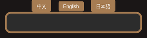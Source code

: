 <html lang="zh-Hant">
<head>
  <meta charset="UTF-8" />
  <meta name="viewport" content="width=device-width, initial-scale=1.0"/>
  <title>QA 自動回覆</title>
  <style>
    html, body {
      margin: 0;
      padding: 0;
      width: 100%;
      height: 100%;
      background-color: #1a1616;
      display: flex;
      flex-direction: column;
      justify-content: flex-start;
      align-items: center;
      font-family: 'Segoe UI', Tahoma, Geneva, Verdana, sans-serif;
    }

    .lang-switcher {
      margin: 20px;
    }

    .lang-switcher button {
      margin: 0 10px;
      padding: 8px 16px;
      font-size: 1rem;
      border: none;
      border-radius: 5px;
      cursor: pointer;
      background-color: #a67c52;
      color: white;
      transition: background 0.3s;
    }

    .lang-switcher button:hover {
      background-color: #8b653f;
    }

    .qa-container {
      background-color: #2c2c2c;
      border: 6px solid #a67c52;
      border-radius: 20px;
      padding: 30px 25px;
      width: 90%;
      max-width: 1000px;
      box-sizing: border-box;
      overflow-y: auto;
      max-height: 90vh;
    }

    .qa-item {
      margin-bottom: 20px;
    }

    .question {
      cursor: pointer;
      font-size: 1.5rem;
      color: #FFC107;
      margin-bottom: 8px;
      display: flex;
      justify-content: space-between;
      align-items: center;
      background-color: #444;
      padding: 12px 16px;
      border-radius: 10px;
      transition: background 0.3s;
    }

    .question:hover {
      background-color: #555;
    }

    .arrow {
      font-size: 1.2rem;
      color: #FFC107;
    }

    .answer {
      max-height: 0;
      overflow: hidden;
      transition: max-height 0.4s ease, padding 0.3s ease;
      font-size: 1.1rem;
      color: #ffffff;
      padding-left: 20px;
      line-height: 1.6;
      background-color: #3a3a3a;
      border-radius: 8px;
      padding: 0 16px;
    }

    .answer.open {
      max-height: 800px;
      padding: 15px 16px;
    }

    a {
      color: #00d4ff;
      text-decoration: underline;
    }

    @media (max-width: 600px) {
      .qa-container {
        padding: 20px 15px;
      }

      .question {
        font-size: 1.2rem;
      }

      .answer {
        font-size: 1rem;
      }
    }
  </style>
</head>
<body>
  <div class="lang-switcher">
    <button onclick="switchLang('zh')">中文</button>
    <button onclick="switchLang('en')">English</button>
    <button onclick="switchLang('ja')">日本語</button>
  </div>

  <div class="qa-container" id="qa">
    <!-- QA 將由 JS 注入 -->
  </div>

  <script>
    const qaData = {
      zh: [
        {
          q: "新竹是否有夜市？",
          a: `▪ 每日・城隍廟夜市：<a href="https://www.google.com/maps?q=新竹市城隍廟夜市" target="_blank" style="color: #00bcd4;">點我查看地圖</a><br>
          ▪ 週三、週五樹林頭夜市：<a href="https://www.google.com/maps?q=樹林頭夜市" target="_blank" style="color: #00bcd4;">點我查看地圖</a><br>
              ▪ 週二、週四新竹後站夜市：<a href="https://www.google.com/maps?q=新竹後站夜市" target="_blank" style="color: #00bcd4;">點我查看地圖</a>`
        },
        {
          q: "推薦景點2？",
          a: `城隍廟：<a href="https://www.google.com/maps?q=新竹城隍廟" target="_blank" style="color: #00bcd4;">點我查看地圖</a>`
        }
      ],
      en: [
        {
          q: "Night Markets in Hsinchu?",
          a: `▪ Daily・Chenghuang Temple Night Market：<a href="https://www.google.com/maps?q=新竹市城隍廟夜市" target="_blank" style="color: #00bcd4;">View on Google Maps</a><br>
          ▪ Wed & Fri – Shulintou Night Market: <a href="https://www.google.com/maps?q=樹林頭夜市" target="_blank" style="color: #00bcd4;">View on Google Maps</a><br>
              ▪ Tue & Thu – Hsinchu Back Station Night Market: <a href="https://www.google.com/maps?q=新竹後站夜市" target="_blank" style="color: #00bcd4;">View on Google Maps</a>`
        },
        {
          q: "Recommended Spot 2?",
          a: `Chenghuang Temple: <a href="https://www.google.com/maps?q=新竹城隍廟" target="_blank" style="color: #00bcd4;">View on Google Maps</a>`
        }
      ],
      ja: [
        {
          q: "新竹の夜市は？",
          a: `▪ 毎日・城隍廟夜市（チョンホアンミャオ夜市）：<a href="https://www.google.com/maps?q=新竹市城隍廟夜市" target="_blank" style="color: #00bcd4;">Googleマップで見る</a><br>
          ▪ 水・金：樹林頭夜市 – <a href="https://www.google.com/maps?q=樹林頭夜市" target="_blank" style="color: #00bcd4;">Googleマップで見る</a><br>
              ▪ 火・木：新竹後駅夜市 – <a href="https://www.google.com/maps?q=新竹後站夜市" target="_blank" style="color: #00bcd4;">Googleマップで見る</a>`
        },
        {
          q: "おすすめスポット2は？",
          a: `城隍廟：<a href="https://www.google.com/maps?q=新竹城隍廟" target="_blank" style="color: #00bcd4;">Googleマップで見る</a>`
        }
      ]
    };

    const container = document.getElementById('qa');

    function renderQA(lang) {
      container.innerHTML = '';
      qaData[lang].forEach((item, index) => {
        const qaItem = document.createElement('div');
        qaItem.className = 'qa-item';

        const question = document.createElement('div');
        question.className = 'question';
        question.innerHTML = `・${item.q} <span class="arrow">▼</span>`;
        question.onclick = () => toggleAnswer(index);

        const answer = document.createElement('div');
        answer.className = 'answer';
        answer.innerHTML = item.a;

        qaItem.appendChild(question);
        qaItem.appendChild(answer);
        container.appendChild(qaItem);
      });

      toggleAnswer(0); // 預設展開第一個
    }

    function toggleAnswer(index) {
      const answers = document.querySelectorAll('.answer');
      const arrows = document.querySelectorAll('.arrow');
      const answer = answers[index];
      const arrow = arrows[index];
      const isOpen = answer.classList.contains('open');

      answer.classList.toggle('open');
      arrow.textContent = isOpen ? '▼' : '▲';
    }

    function switchLang(lang) {
      renderQA(lang);
    }

    // 預設語言為中文
    window.onload = () => renderQA('zh');
  </script>
</body>
</html>
